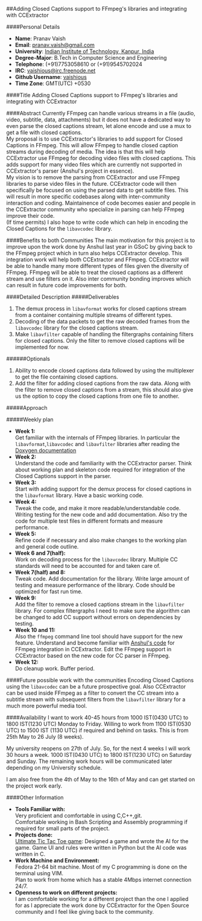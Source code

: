 ##Adding Closed Captions support to FFmpeg's libraries and integrating with CCExtractor

####Personal Details
* **Name**: Pranav Vaish
* **Email**: pranav.vaish@gmail.com
* **University**: [Indian Institute of Technology, Kanpur, India](http://www.iitk.ac.in)
* **Degree-Major**: B.Tech in Computer Science and Engineering
* **Telephone**: (+91)7753058610 or (+91)9545702024
* **IRC**: vaishious@irc.freenode.net
* **Github Username**: [vaishious](https://github.com/vaishious)
* **Time Zone**: GMT(UTC) +0530

####Title
Adding Closed Captions support to FFmpeg's libraries and integrating with CCExtractor

####Abstract
Currently FFmpeg can handle various streams in a file (audio, video, subtitle, data, attachments) but it does not have a dedicated way to even parse the closed captions stream, let alone encode and use a mux to get a file with closed captions.  
My proposal is to use CCExtractor's libraries to add support for Closed Captions in FFmpeg. This will allow FFmpeg to handle closed caption streams during decoding of media. The idea is that this will help CCExtractor use FFmpeg for decoding video files with closed captions. This adds support for many video files which are currently not supported in CCExtractor's parser (Anshul's project in essence).  
My vision is to remove the parsing from CCExtractor and use FFmpeg libraries to parse video files in the future. CCExtractor code will then specifically be focused on using the parsed data to get subtitle files. This will result in more specific codebases along with inter-community interaction and coding. Maintainence of code becomes easier and people in the CCExtractor community who specialize in parsing can help FFmpeg improve their code.  
(If time permits) I also hope to write code which can help in encoding the Closed Captions for the `libavcodec` library.

####Benefits to both Communities
The main motivation for this project is to improve upon the work done by Anshul last year in GSoC by giving back to the FFmpeg project which in turn also helps CCExtractor develop. This integration work will help both CCExtractor and FFmpeg. CCExtractor will be able to handle many more different types of files given the diversity of FFmpeg. FFmpeg will be able to treat the closed captions as a different stream and use filters on it. Also inter community bonding improves which can result in future code improvements for both.

####Detailed Description
#####Deliverables
1. The demux process in `libavformat` works for closed captions stream from a container containing multiple streams of different types.
2. Decoding of the data packets to get the raw decoded frames from the `libavcodec` library for the closed captions stream.
3. Make `libavfilter` capable of handling the filtergraphs containing filters for closed captions. Only the filter to remove closed captions will be implemented for now.

######Optionals
1. Ability to encode closed captions data followed by using the multiplexer to get the file containing closed captions.
2. Add the filter for adding closed captions from the raw data. Along with the filter to remove closed captions from a stream, this should also give us the option to copy the closed captions from one file to another.

#####Approach


#####Weekly plan
* **Week 1:**  
 Get familiar with the internals of FFmpeg libraries. In particular the `libavformat`,`libavcodec` and `libavfilter` libraries after reading the [Doxygen documentation](https://www.ffmpeg.org/doxygen/trunk/index.html)
* **Week 2:**  
 Understand the code and familiarity with the CCExtractor parser. Think about working plan and skeleton code required for integration of the Closed Captions support in the parser.
* **Week 3:**  
 Start with adding support for the demux process for closed captions in the `libavformat` library. Have a basic working code. 
* **Week 4:**  
 Tweak the code, and make it more readable/understandable code. Writing testing for the new code and add documentation. Also try the code for multiple test files in different formats and measure performance.
* **Week 5:**  
 Refine code if necessary and also make changes to the working plan and general code outline.
* **Week 6 and 7(half):**  
 Work on decoding process for the `libavcodec` library. Multiple CC standards will need to be accounted for and taken care of. 
* **Week 7(half) and 8:**  
 Tweak code. Add documentation for the library. Write large amount of testing and measure performance of the library. Code should be optimized for fast run time.
* **Week 9:**  
 Add the filter to remove a closed captions stream in the `libavfilter` library. For complex filtergraphs I need to make sure the algorithm can be changed to add CC support without errors on dependencies by testing.
* **Week 10 and 11:**  
 Also the `ffmpeg` command line tool should have support for the new feature. 
 Understand and become familiar with [Anshul's code](https://www.google-melange.com/gsoc/project/details/google/gsoc2014/anshul_bits/5757334940811264) for FFmpeg integration in CCExtractor. Edit the FFmpeg support in CCExtractor based on the new code for CC parser in FFmpeg.
* **Week 12:**  
 Do cleanup work. Buffer period.

####Future possible work with the communities
Encoding Closed Captions using the `libavcodec` can be a future prospective goal. Also CCExtractor can be used inside FFmpeg as a filter to convert the CC stream into a subtitle stream with subsequent filters from the `libavfilter` library for a much more powerful media tool.

####Availability
I want to work 40-45 hours from 1000 IST(0430 UTC) to 1800 IST(1230 UTC) Monday to Friday. Willing to work from 1100 IST(0530 UTC) to 1500 IST (1130 UTC) if required and behind on tasks. This is from 25th May to 26 July (8 weeks).

My university reopens on 27th of July. So, for the next 4 weeks I will work 30 hours a week. 1000 IST(0430 UTC) to 1800 IST(1230 UTC) on Saturday and Sunday. The remaining work hours will be communicated later depending on my University schedule.

I am also free from the 4th of May to the 16th of May and can get started on the project work early.

####Other Information
* **Tools Familiar with:**  
 Very proficient and comfortable in using C,C++,git.  
 Comfortable working in Bash Scripting and Assembly programming if required for small parts of the project.
* **Projects done:**  
 [Ultimate Tic Tac Toe game](https://github.com/anandsinghkunwar/pransa-tictactoe): Designed a game and wrote the AI for the game. Game UI and rules were written in Python but the AI code was written in C.
* **Work Machine and Environment:**  
 Fedora 21-64 bit machine. Most of my C programming is done on the terminal using VIM.  
 Plan to work from home which has a stable 4Mbps internet connection 24/7.
* **Openness to work on different projects:**  
 I am comfortable working for a different project than the one I applied for as I appreciate the work done by CCExtractor for the Open Source community and I feel like giving back to the community.

